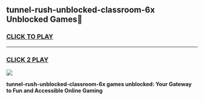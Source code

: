 
## tunnel-rush-unblocked-classroom-6x Unblocked Games👋
<h3>
<a href="https://news.freeplayer.one?title=tunnel-rush-unblocked-classroom-6x&ref=16F">CLICK TO PLAY</a></h3>
<hr>

<h3>
<a href="https://news.freeplayer.one?title=tunnel-rush-unblocked-classroom-6x&ref=16F">CLICK 2 PLAY</a>
  
</h3>

<a href="https://news.freeplayer.one?title=tunnel-rush-unblocked-classroom-6x&ref=16F/"><img src="https://clearcache.store/games.png"></a>


**tunnel-rush-unblocked-classroom-6x games unblocked: Your Gateway to Fun and Accessible Online Gaming**
